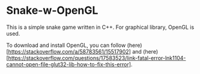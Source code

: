 # Snake-w-OpenGL

This is a simple snake game written in C++.
For graphical library, OpenGL is used.

To download and install OpenGL, you can follow (here)[https://stackoverflow.com/a/58783561/15517902] and (here)[https://stackoverflow.com/questions/17583523/link-fatal-error-lnk1104-cannot-open-file-glut32-lib-how-to-fix-this-error].
